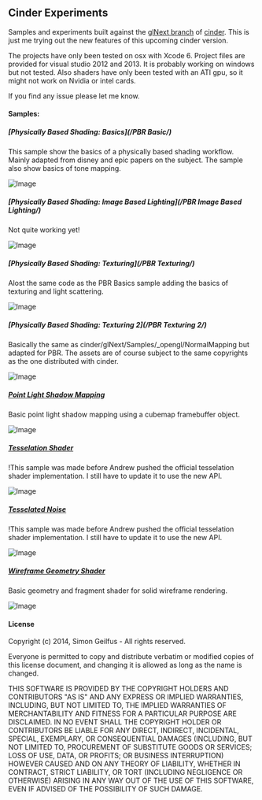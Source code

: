 ## Cinder Experiments

Samples and experiments built against the [glNext branch](https://github.com/cinder/Cinder/tree/glNext) of [cinder](http://libcinder.org/). This is just me trying out the new features of this upcoming cinder version.


The projects have only been tested on osx with Xcode 6. Project files are provided for visual studio 2012 and 2013. It is probably working on windows but not tested. Also shaders have only been tested with an ATI gpu, so it might not work on Nvidia or intel cards.


If you find any issue please let me know.


#### Samples:

##### [Physically Based Shading: Basics](/PBR Basic/)


This sample show the basics of a physically based shading workflow. Mainly adapted from disney and epic papers on the subject. The sample also show basics of tone mapping.


![Image](Images/PBRBasics.jpg)  


##### [Physically Based Shading: Image Based Lighting](/PBR Image Based Lighting/)


Not quite working yet!


![Image](Images/PBRImageBasedLighting.jpg)  


##### [Physically Based Shading: Texturing](/PBR Texturing/)


Alost the same code as the PBR Basics sample adding the basics of texturing and light scattering.  


![Image](Images/PBRTexturing2.jpg)  
   

##### [Physically Based Shading: Texturing 2](/PBR Texturing 2/)


Basically the same as cinder/glNext/Samples/_opengl/NormalMapping but adapted for PBR. The assets are of course subject to the same copyrights as the one distributed with cinder.


![Image](Images/PBRTexturing.jpg)  
   

##### [Point Light Shadow Mapping](/PointLightShadows/)


Basic point light shadow mapping using a cubemap framebuffer object.  


![Image](Images/PointLightShadow.jpg)  
   

##### [Tesselation Shader](/TessellationShader/)


!This sample was made before Andrew pushed the official tesselation shader implementation. I still have to update it to use the new API.


![Image](Images/Tesselation.jpg)  
   

##### [Tesselated Noise](/TessellatedNoise/)

!This sample was made before Andrew pushed the official tesselation shader implementation. I still have to update it to use the new API.


![Image](Images/TesselatedNoise.jpg)  
   

##### [Wireframe Geometry Shader](/WireframeGeometryShader/)

Basic geometry and fragment shader for solid wireframe rendering.


![Image](Images/Wireframe.jpg)  


#### License
 Copyright (c) 2014, Simon Geilfus - All rights reserved.
 
 Everyone is permitted to copy and distribute verbatim or modified 
 copies of this license document, and changing it is allowed as long 
 as the name is changed. 
 
THIS SOFTWARE IS PROVIDED BY THE COPYRIGHT HOLDERS AND CONTRIBUTORS "AS IS" AND ANY EXPRESS OR IMPLIED WARRANTIES, INCLUDING, BUT NOT LIMITED TO, THE IMPLIED WARRANTIES OF MERCHANTABILITY AND FITNESS FOR A PARTICULAR PURPOSE ARE DISCLAIMED. IN NO EVENT SHALL THE COPYRIGHT HOLDER OR CONTRIBUTORS BE LIABLE FOR ANY DIRECT, INDIRECT, INCIDENTAL, SPECIAL, EXEMPLARY, OR CONSEQUENTIAL DAMAGES (INCLUDING, BUT NOT LIMITED TO, PROCUREMENT OF SUBSTITUTE GOODS OR SERVICES; LOSS OF USE, DATA, OR PROFITS; OR BUSINESS INTERRUPTION) HOWEVER CAUSED AND ON ANY THEORY OF LIABILITY, WHETHER IN CONTRACT, STRICT LIABILITY, OR TORT (INCLUDING NEGLIGENCE OR OTHERWISE) ARISING IN ANY WAY OUT OF THE USE OF THIS SOFTWARE, EVEN IF ADVISED OF THE POSSIBILITY OF SUCH DAMAGE.